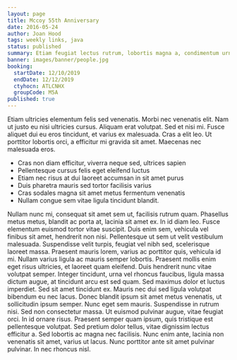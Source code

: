 ```yaml
---
layout: page
title: Mccoy 55th Anniversary
date: 2016-05-24
author: Joan Hood
tags: weekly links, java
status: published
summary: Etiam feugiat lectus rutrum, lobortis magna a, condimentum urna.
banner: images/banner/people.jpg
booking:
  startDate: 12/10/2019
  endDate: 12/12/2019
  ctyhocn: ATLCNHX
  groupCode: M5A
published: true
---
```

Etiam ultricies elementum felis sed venenatis. Morbi nec venenatis elit. Nam ut justo eu nisi ultricies cursus. Aliquam erat volutpat. Sed et nisi mi. Fusce aliquet dui eu eros tincidunt, et varius ex malesuada. Cras a elit leo. Ut porttitor lobortis orci, a efficitur mi gravida sit amet. Maecenas nec malesuada eros.

* Cras non diam efficitur, viverra neque sed, ultrices sapien
* Pellentesque cursus felis eget eleifend luctus
* Etiam nec risus at dui laoreet accumsan in sit amet purus
* Duis pharetra mauris sed tortor facilisis varius
* Cras sodales magna sit amet metus fermentum venenatis
* Nullam congue sem vitae ligula tincidunt blandit.

Nullam nunc mi, consequat sit amet sem ut, facilisis rutrum quam. Phasellus metus metus, blandit ac porta at, lacinia sit amet ex. In id diam leo. Fusce elementum euismod tortor vitae suscipit. Duis enim sem, vehicula vel finibus sit amet, hendrerit non nisi. Pellentesque ut sem ut velit vestibulum malesuada. Suspendisse velit turpis, feugiat vel nibh sed, scelerisque laoreet massa. Praesent mauris lorem, varius ac porttitor quis, vehicula id mi. Nullam varius ligula ac mauris semper lobortis. Praesent mollis enim eget risus ultricies, et laoreet quam eleifend. Duis hendrerit nunc vitae volutpat semper. Integer tincidunt, urna vel rhoncus faucibus, ligula massa dictum augue, at tincidunt arcu est sed quam. Sed maximus dolor et luctus imperdiet. Sed sit amet tincidunt ex. Mauris nec dui sed ligula volutpat bibendum eu nec lacus.
Donec blandit ipsum sit amet metus venenatis, ut sollicitudin ipsum semper. Nunc eget sem mauris. Suspendisse in rutrum nisi. Sed non consectetur massa. Ut euismod pulvinar augue, vitae feugiat orci. In id ornare risus. Praesent semper quam ipsum, quis tristique est pellentesque volutpat. Sed pretium dolor tellus, vitae dignissim lectus efficitur a. Sed lobortis ac magna nec facilisis. Nunc enim ante, lacinia non venenatis sit amet, varius ut lacus. Nunc porttitor ante sit amet pulvinar pulvinar. In nec rhoncus nisl.
